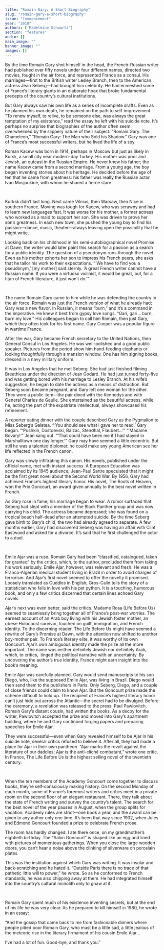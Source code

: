 ```yaml
---
title: "Romain Gary: A Short Biography"
slug: "romain-gary-a-short-biography"
issue: "Commencement"
year: "2010"
authors: ['Madeleine Schwartz']
section: "features"
audio: []
main_image: ""
banner_image: ""
images: []
---
```

By the time Romain Gary shot himself in the head, the French-Russian writer had published over fifty novels under four different names, directed two movies, fought in the air force, and represented France as a consul. His marriages—first to the British writer Lesley Branch, then to the American actress Jean Seberg—had brought him celebrity. He had enmeshed some of France’s literary giants in an elaborate hoax that broke fundamental precepts of the country’s cultural institutions.

 But Gary always saw his own life as a series of incomplete drafts. Even as he planned his own death, he remained on the path to self-improvement. “To renew myself, to relive, to be someone else, was always the great temptation of my existence,” read the essay he left with his suicide note. It’s perhaps no surprise that biographies of the author often seem overwhelmed by the slippery nature of their subject. “Romain Gary: The Chameleon,” “Romain Gary: The Man who Sold his Shadow.” Gary was one of France’s most successful writers, but he lived the life of a spy.

 Roman Kacew was born in 1914, perhaps in Moscow but just as likely in Kursk, a small city near modern-day Turkey. His mother was poor and Jewish, an outcast in the Russian Empire. He never knew his father; the name Kacew came from a second marriage. From a young age, the boy began inventing stories about his heritage. He decided before the age of ten that he came from greatness: his father was really the Russian actor Ivan Mosjoukine, with whom he shared a fierce stare. 

  

 Kurksk didn’t last long. Next came Vilnius, then Warsaw, then Nice in southern France. Moving was tough for Kacew, who was scrawny and had to learn new languages fast. It was worse for his mother, a former actress who worked as a maid to support her son. She was driven to prove her son’s greatness. In each new town, she pushed the young boy to find his passion—dance, music, theater—always leaving open the possibility that he might write.

 Looking back on his childhood in his semi-autobiographical novel Promise at Dawn, the writer would later paint this search for a passion as a search for a public identity. The question of a pseudonym runs through the novel. Even as his mother exhorts her son to impress his French peers, she asks that he tailor his work to their expectations. “‘We have to find you a pseudonym,’ [my mother] said sternly. ‘A great French writer cannot have a Russian name. If you were a virtuoso violinist, it would be great, but, for a titan of French literature, it just won’t do.’” 

  

 The name Romain Gary came to him while he was defending the country in the air force. Romain was just the French version of what he already had; Gary was a new flavor. In Russian, it means “burn,” and it’s a command in the imperative. He knew it best from gypsy love songs. “Gari, gari… burn, burn my love.” His colleagues began to call him Romain, then just Gary, which they often took for his first name. Gary Cooper was a popular figure in wartime France.

 After the war, Gary became French secretary to the United Nations, then General Consul in Los Angeles. He was well-polished and a good public speaker. Pictures from the period show him hand-feeding elephants or looking thoughtfully through a mansion window. One has him signing books, dressed in a navy military uniform.

 It was in Los Angeles that he met Seberg. She had just finished filming Breathless under the direction of Jean Godard. He had just turned forty-five and was getting bored with his marriage to Lesley Branch. At his wife’s suggestion, he began to date the actress as a means of distraction. But Seberg soon became pregnant, and Gary left one woman for the other. They were a public item—the pair dined with the Kennedys and with General Charles de Gaulle. She entertained as the beautiful actress, while he, acting the part of the expatriate intellectual, always showcased his refinement.

 A reporter eating dinner with the couple described Gary as the Pygmalion to Miss Seberg’s Galatea. “‘You should see what I gave her to read,’ Gary began. “‘Pushkin, Dostoevski, Balzac, Stendhal, Flaubert...’” “‘Madame Bovary!’” Jean sang out. “‘That could have been me if I had stayed in Marshalltown one day longer.’” Gary may have seemed a little eccentric. But still he was a talented diplomat: he could make any young American see her life reflected in the French canon.

 Gary was slowly infiltrating this canon. His novels, published under the official name, met with instant success. A European Education was acclaimed by its 1945 audience; Jean-Paul Sartre speculated that it might be the first great novel about the Second World War. By 1956, Gary had achieved France’s highest literary honor. His novel, The Roots of Heaven, won the Prix Goncourt, an award given annually to the best novel written in French. 

 As Gary rose in fame, his marriage began to wear. A rumor surfaced that Seberg had slept with a member of the Black Panther group and was now carrying his child. The actress became depressed; she was found on a tropical beach half-dead after an attempted suicide. By the time Seberg gave birth to Gary’s child, the two had already agreed to separate. A few months earlier, Gary had discovered Seberg was having an affair with Clint Eastwood and asked for a divorce. It’s said that he first challenged the actor to a duel.

  

 Emile Ajar was a ruse. Romain Gary had been “classified, catalogued, taken for granted” by the critics, which, to the author, precluded them from taking his work seriously. Emile Ajar, however, was relevant and fresh. He was a Franco-Algerian medical student living in Brazil in order to avoid charges of terrorism. And Ajar’s first novel seemed to offer the novelty it promised. Loosely translated as Cuddles in English, Gros-Calin tells the story of a statistician who falls in love with his pet python. It is a touching, humorous book, and only a few critics discerned that certain lines echoed Gary novels.

 Ajar’s next was even better, said the critics. Madame Rosa (Life Before Us) seemed to seamlessly bring together all of France’s post-war worries. The earnest account of an Arab boy living with his Jewish foster mother, an obese Holocaust survivor, touched on guilt, immigration, and French identity. To the discerning reader, The Life Before Us might have seemed a rewrite of Gary’s Promise at Dawn, with the attention now shifted to another boy-mother pair. To France’s literary elite, it was worthy of its own Goncourt. Ajar’s own ambiguous identity made the prize all the more important. The name was neither definitely Jewish nor definitely Arab, which, to critics,  tinged the political narrative with an uncertainty. By uncovering the author’s true identity, France might earn insight into the book’s meaning.

 Emile Ajar was carefully planned. Gary would send manuscripts to his son Diego, who, like the supposed Emile Ajar, was living in Brazil. Diego would then send them to the publishers in Paris. Only Seberg, Diego, and a couple of close friends could claim to know Ajar. But the Goncourt prize made the scheme difficult to hold up. The recipient of France’s highest literary honor can’t just hide out across the Atlantic—the secret had to be divulged. Before the ceremony, a revelation was released to the press: Paul Pawlovitch, Romain Gary’s distant cousin, had written the books. As a decoy for the writer, Pawlovitch accepted the prize and moved into Gary’s apartment building, where he and Gary continued forging papers and preparing speeches for Emile Ajar.

 They were successful—even when Gary revealed himself to be Ajar in his suicide note, several critics refused to believe it. After all, they had made a place for Ajar in their own pantheon. “Ajar marks the revolt against the literature of our daddies; Ajar is the anti-cliché combatant,” wrote one critic. In France, The Life Before Us is the highest selling novel of the twentieth century.

  

 When the ten members of the Academy Goncourt come together to discuss books, they’re self-consciously making history. On the second Monday of each month, some of France’s foremost writers and critics meet in a private room on the second floor of an elegant restaurant. There, they talk about the state of French writing and survey the country’s talent. The search for the best novel of the year pauses in August, when the group splits for vacation. Academy rules are strict—one book a year, and the award can be given to any author only one time. It’s been that way since 1902, when Jules and Edmond Goncourt founded a prize to celebrate French prose.

 The room has hardly changed. I ate there once, on my grandmother’s eightieth birthday. The “Salon Goncourt” is shaped like an egg and lined with pictures of momentous gatherings. When you close the large wooden doors, you can’t hear a noise above the clinking of silverware on porcelain plates.

 This was the institution against which Gary was writing. It was insular and back-scratching and he hated it. “Outside Paris there is no trace of that pathetic little will to power,” he wrote. So as he conformed to French standards, he was also chipping away at them. He had integrated himself into the country’s cultural monolith only to gnaw at it.

  

 Romain Gary spent much of his existence inventing secrets, but at the end of his life he was very clear. As he prepared to kill himself in 1980, he wrote in an essay:

 “And the gossip that came back to me from fashionable dinners where people pitied poor Romain Gary, who must be a little sad, a little jealous of the meteoric rise in the literary firmament of his cousin Emile Ajar…

 I’ve had a lot of fun. Good-bye, and thank you.”

